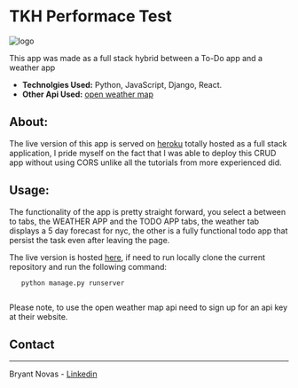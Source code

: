 # TKH Performace Test

![logo](usage.gif) 

This app was made as a full stack hybrid between a To-Do app and a weather app
* **Technolgies Used:** Python, JavaScript, Django, React.
* **Other Api Used:** [open weather map](https://openweathermap.org/api)

## About:

The live version of this app is served on [heroku](https://fierce-shore-33391.herokuapp.com/) totally hosted as a full stack application, I pride myself on the fact that I was able to deploy this CRUD app without using CORS unlike all the tutorials from more experienced did.


## Usage:

The functionality of the app is pretty straight forward, you select a between to tabs, the WEATHER APP and the TODO APP tabs, the weather tab displays a 5 day forecast for nyc, the other is a fully functional todo app that persist the task even after leaving the page. 


The live version is hosted [here](https://fierce-shore-33391.herokuapp.com/), if need to run locally clone the current repository and run the following command:
 ```
    python manage.py runserver
    
  ```

Please note, to use the open weather map api need to sign up for an api key at their website.

## Contact
---------------------
Bryant Novas - [Linkedin](https://www.linkedin.com/in/bryantnovas/)